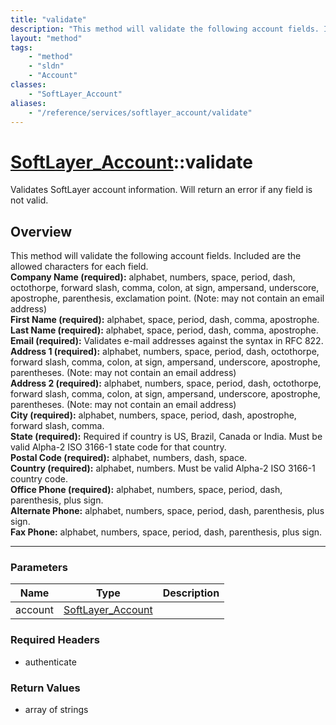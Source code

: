 ```yaml
---
title: "validate"
description: "This method will validate the following account fields. Included are the allowed characters for each field.<br> <strong>... "
layout: "method"
tags:
    - "method"
    - "sldn"
    - "Account"
classes:
    - "SoftLayer_Account"
aliases:
    - "/reference/services/softlayer_account/validate"
---
```

# [SoftLayer_Account](/reference/services/SoftLayer_Account)::validate

Validates SoftLayer account information. Will return an error if any field is not valid.


## Overview 
This method will validate the following account fields. Included are the allowed characters for each field.<br> <strong>Company Name (required):</strong> alphabet, numbers, space, period, dash, octothorpe, forward slash, comma, colon, at sign, ampersand, underscore, apostrophe, parenthesis, exclamation point. (Note: may not contain an email address)<br> <strong>First Name (required):</strong> alphabet, space, period, dash, comma, apostrophe.<br> <strong>Last Name (required):</strong> alphabet, space, period, dash, comma, apostrophe.<br> <strong>Email (required):</strong> Validates e-mail addresses against the syntax in RFC 822.<br> <strong>Address 1 (required):</strong> alphabet, numbers, space, period, dash, octothorpe, forward slash, comma, colon, at sign, ampersand, underscore, apostrophe, parentheses. (Note: may not contain an email address)<br> <strong>Address 2 (required):</strong> alphabet, numbers, space, period, dash, octothorpe, forward slash, comma, colon, at sign, ampersand, underscore, apostrophe, parentheses. (Note: may not contain an email address)<br> <strong>City (required):</strong> alphabet, numbers, space, period, dash, apostrophe, forward slash, comma.<br> <strong>State (required):</strong> Required if country is US, Brazil, Canada or India. Must be valid Alpha-2 ISO 3166-1 state code for that country.<br> <strong>Postal Code (required):</strong> alphabet, numbers, dash, space.<br> <strong>Country (required):</strong> alphabet, numbers. Must be valid Alpha-2 ISO 3166-1 country code.<br> <strong>Office Phone (required):</strong> alphabet, numbers, space, period, dash, parenthesis, plus sign.<br> <strong>Alternate Phone:</strong> alphabet, numbers, space, period, dash, parenthesis, plus sign.<br> <strong>Fax Phone:</strong> alphabet, numbers, space, period, dash, parenthesis, plus sign.<br> 

-----

### Parameters 
|Name | Type | Description |
| --- | --- | --- |
|account| <a href='/reference/datatypes/SoftLayer_Account'>SoftLayer_Account </a>| |


### Required Headers
* authenticate


### Return Values
* array of strings




